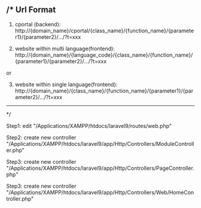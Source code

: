 /* Url Format
---------------------------------------------------------------------------

1. cportal (backend):
http://{domain_name}/cportal/{class_name}/{function_name}/{parameter1}/{parameter2}/.../?t=xxx

2. website within multi language(frontend):
http://{domain_name}/{language_code}/{class_name}/{function_name}/{parameter1}/{parameter2}/.../?t=xxx

or

3. website within single language(frontend):
http://{domain_name}/{class_name}/{function_name}/{parameter1}/{parameter2}/.../?t=xxx

---------------------------------------------------------------------------
*/


Step1: edit "/Applications/XAMPP/htdocs/laravel9/routes/web.php"

Step2: create new controller "/Applications/XAMPP/htdocs/laravel9/app/Http/Controllers/ModuleController.php"

Step3: create new controller "/Applications/XAMPP/htdocs/laravel9/app/Http/Controllers/PageController.php"

Step3: create new controller "/Applications/XAMPP/htdocs/laravel9/app/Http/Controllers/Web/HomeController.php"

